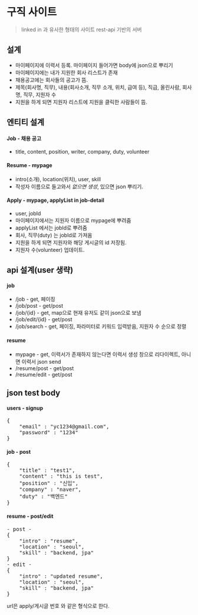 # 구직 사이트
> linked in 과 유사한 형태의 사이트
> rest-api 기반의 서버

## 설계
* 마이페이지에 이력서 등록. 마이페이지 들어가면 body에 json으로 뿌리기
* 마이페이지에는 내가 지원한 회사 리스트가 존재
* 채용공고에는 회사들의 공고가 뜸.
* 제목(회사명, 직무), 내용(회사소개, 직무 소개, 위치, 급여 등), 직급, 올린사람, 회사명, 직무, 지원자 수
* 지원을 하게 되면 지원자 리스트에 지원을 클릭한 사람들이 뜸.

## 엔티티 설계
#### Job - 채용 공고
* title, content, position, writer, company, duty, volunteer
#### Resume - mypage
* intro(소개), location(위치), user, skill
* 작성자 이름으로 들고와서 _없으면 생성_, 있으면 json 뿌리기.
#### Apply - mypage, applyList in job-detail
* user, jobId
* 마이페이지에서는 지원자 이름으로 mypage에 뿌려줌
* applyList 에서는 jobId로 뿌려줌
* 회사, 직무(duty) 는 jobId로 가져옴
* 지원을 하게 되면 지원자와 해당 게시글의 id 저장됨.
* 지원자 수(volunteer) 업데이트.

## api 설계(user 생략)
#### job
* /job - get, 페이징
* /job/post - get/post
* /job/{id} - get, map으로 현재 유저도 같이 json으로 보냄
* /job/edit/{id} - get/post
* /job/search - get, 페이징, 파라미터로 키워드 입력받음, 지원자 수 순으로 정렬
#### resume
* mypage - get, 이력서가 존재하지 않는다면 이력서 생성 창으로 리다이렉트, 아니면 이력서 json send
* /resume/post - get/post
* /resume/edit - get/post

## json test body
#### users - signup
<pre>
{
    "email" : "yc1234@gmail.com",
    "password" : "1234"
}
</pre>
#### job - post
<pre>
{
    "title" : "test1",
    "content" : "this is test",
    "position" : "신입",
    "company" : "naver",
    "duty" : "백엔드"
}
</pre>
#### resume - post/edit
<pre>
- post -
{
    "intro" : "resume",
    "location" : "seoul",
    "skill" : "backend, jpa"
}
- edit -
{
    "intro" : "updated resume",
    "location" : "seoul",
    "skill" : "backend, jpa"
}
</pre>

url은 apply/게시글 번호 와 같은 형식으로 한다.